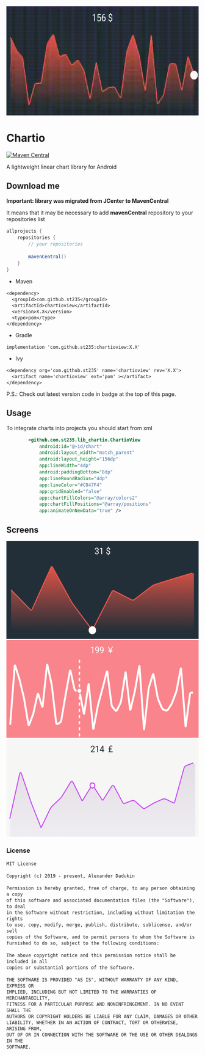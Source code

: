 <img src="https://raw.githubusercontent.com/st235/Chartio/master/images/preview.gif" width="600" height="286">

# Chartio

[![Maven Central](https://maven-badges.herokuapp.com/maven-central/com.github.st235/chartioview/badge.svg)](https://maven-badges.herokuapp.com/maven-central/com.github.st235/chartioview)

A lightweight linear chart library for Android

## Download me

__Important: library was migrated from JCenter to MavenCentral__ 

It means that it may be necessary to add __mavenCentral__ repository to your repositories list

```groovy
allprojects {
    repositories {
        // your repositories

        mavenCentral()
    }
}
```

- Maven

```text
<dependency>
  <groupId>com.github.st235</groupId>
  <artifactId>chartioview</artifactId>
  <version>X.X</version>
  <type>pom</type>
</dependency>
```

- Gradle

```text
implementation 'com.github.st235:chartioview:X.X'
```

- Ivy

```text
<dependency org='com.github.st235' name='chartioview' rev='X.X'>
  <artifact name='chartioview' ext='pom' ></artifact>
</dependency>
```

P.S.: Check out latest version code in badge at the top of this page.

## Usage

To integrate charts into projects you should start from xml

```xml
        <github.com.st235.lib_chartio.ChartioView
            android:id="@+id/chart"
            android:layout_width="match_parent"
            android:layout_height="156dp"
            app:lineWidth="4dp"
            android:paddingBottom="8dp"
            app:lineRoundRadius="4dp"
            app:lineColor="#C847F4"
            app:gridEnabled="false"
            app:chartFillColors="@array/colors2"
            app:chartFillPositions="@array/positions"
            app:animateOnNewData="true" />
```

## Screens

<img src="https://raw.githubusercontent.com/st235/Chartio/master/images/chart_1.png" width="540" height="256"> <img src="https://raw.githubusercontent.com/st235/Chartio/master/images/chart_2.png" width="540" height="256"> <img src="https://raw.githubusercontent.com/st235/Chartio/master/images/chart_3.png" width="540" height="256">

### License

```text
MIT License

Copyright (c) 2019 - present, Alexander Dadukin

Permission is hereby granted, free of charge, to any person obtaining a copy
of this software and associated documentation files (the "Software"), to deal
in the Software without restriction, including without limitation the rights
to use, copy, modify, merge, publish, distribute, sublicense, and/or sell
copies of the Software, and to permit persons to whom the Software is
furnished to do so, subject to the following conditions:

The above copyright notice and this permission notice shall be included in all
copies or substantial portions of the Software.

THE SOFTWARE IS PROVIDED "AS IS", WITHOUT WARRANTY OF ANY KIND, EXPRESS OR
IMPLIED, INCLUDING BUT NOT LIMITED TO THE WARRANTIES OF MERCHANTABILITY,
FITNESS FOR A PARTICULAR PURPOSE AND NONINFRINGEMENT. IN NO EVENT SHALL THE
AUTHORS OR COPYRIGHT HOLDERS BE LIABLE FOR ANY CLAIM, DAMAGES OR OTHER
LIABILITY, WHETHER IN AN ACTION OF CONTRACT, TORT OR OTHERWISE, ARISING FROM,
OUT OF OR IN CONNECTION WITH THE SOFTWARE OR THE USE OR OTHER DEALINGS IN THE
SOFTWARE.
```